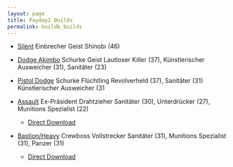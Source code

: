 ```yaml
---
layout: page
title: Payday2 Builds
permalink: buildb_builds
---
```



- [Silent](http://pd2skills.com/#/v3/mljh:elk:tfeCLKh:gFDEBCALJKrPQ:fF:ia:pB8:::)	Einbrecher Geist
Shinobi (46)


- [Dodge Akimbo](http://pd2skills.com/#/v3/mfDBcar:eLjk:gLJKhGrPNOM:ffELH:ia:pR8:::)	Schurke Geist
Lautloser Killer (37), Künstlerischer Ausweicher (31), Sanitäter (23)


- [Pistol Dodge](http://pd2skills.com/#/v3/mFDBAlr:eLk:tlkr:gLJKhGrpq:fFDECAL:ia:pR8:::)	Schurke Flüchtling
Revolverheld (37), Sanitäter (31) Künstlerischer Ausweicher (31


- [Assault](http://pd2skills.com/#/v3/mfDeCAljhrp:eLjkhiRpNom:tLkrpqNOm:glJr:flkr:ia:pE8:::) Ex-Präsident Drahtzieher
Sanitäter (30), Unterdrücker (27), Munitions Spezialist (22)
  - [Direct Download]({{site.baseurl}}/builds/Assault_build.json)


- [Bastion/Heavy](http://pd2skills.com/#/v3/mFDBAljr:eLJKhGRPNM:tRo:glj:flrqN:ia:pC8:::) Crewboss Vollstrecker
Sanitäter (31), Munitions Spezialist (31), Panzer (31)
  - [Direct Download]({{site.baseurl}}/builds/Bastion_build.json)
